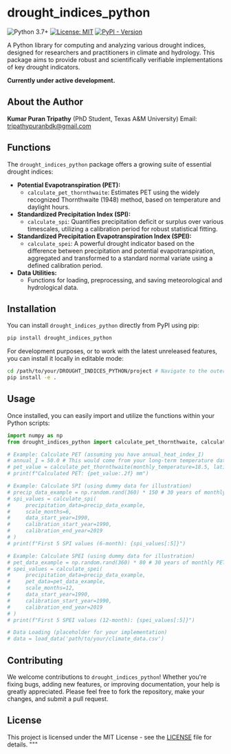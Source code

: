 
# drought_indices_python

![Python 3.7+](https://img.shields.io/badge/python-3.7%2B-blue.svg)
[![License: MIT](https://img.shields.io/badge/License-MIT-yellow.svg)](https://opensource.org/licenses/MIT)
[![PyPI - Version](https://img.shields.io/pypi/v/drought_indices_python.svg)](https://pypi.org/project/drought_indices_python/)

A Python library for computing and analyzing various drought indices, designed for researchers and practitioners in climate and hydrology. This package aims to provide robust and scientifically verifiable implementations of key drought indicators.

**Currently under active development.**

## About the Author

**Kumar Puran Tripathy** (PhD Student, Texas A&M University)
Email: tripathypuranbdk@gmail.com

## Functions

The `drought_indices_python` package offers a growing suite of essential drought indices:

* **Potential Evapotranspiration (PET):**
    * `calculate_pet_thornthwaite`: Estimates PET using the widely recognized Thornthwaite (1948) method, based on temperature and daylight hours.
* **Standardized Precipitation Index (SPI):**
    * `calculate_spi`: Quantifies precipitation deficit or surplus over various timescales, utilizing a calibration period for robust statistical fitting.
* **Standardized Precipitation Evapotranspiration Index (SPEI):**
    * `calculate_spei`: A powerful drought indicator based on the difference between precipitation and potential evapotranspiration, aggregated and transformed to a standard normal variate using a defined calibration period.
* **Data Utilities:**
    * Functions for loading, preprocessing, and saving meteorological and hydrological data.

## Installation

You can install `drought_indices_python` directly from PyPI using pip:

```bash
pip install drought_indices_python
```

For development purposes, or to work with the latest unreleased features, you can install it locally in editable mode:

```bash
cd /path/to/your/DROUGHT_INDICES_PYTHON/project # Navigate to the outer DROUGHT_INDICES_PYTHON folder
pip install -e .
```

## Usage

Once installed, you can easily import and utilize the functions within your Python scripts:

```python
import numpy as np
from drought_indices_python import calculate_pet_thornthwaite, calculate_spi, calculate_spei, load_data

# Example: Calculate PET (assuming you have annual_heat_index_I)
# annual_I = 50.0 # This would come from your long-term temperature data
# pet_value = calculate_pet_thornthwaite(monthly_temperature=18.5, latitude=40.0, month=7, annual_heat_index_I=annual_I)
# print(f"Calculated PET: {pet_value:.2f} mm")

# Example: Calculate SPI (using dummy data for illustration)
# precip_data_example = np.random.rand(360) * 150 # 30 years of monthly data
# spi_values = calculate_spi(
#     precipitation_data=precip_data_example,
#     scale_months=6,
#     data_start_year=1990,
#     calibration_start_year=1990,
#     calibration_end_year=2019
# )
# print(f"First 5 SPI values (6-month): {spi_values[:5]}")

# Example: Calculate SPEI (using dummy data for illustration)
# pet_data_example = np.random.rand(360) * 80 # 30 years of monthly PET
# spei_values = calculate_spei(
#     precipitation_data=precip_data_example,
#     pet_data=pet_data_example,
#     scale_months=12,
#     data_start_year=1990,
#     calibration_start_year=1990,
#     calibration_end_year=2019
# )
# print(f"First 5 SPEI values (12-month): {spei_values[:5]}")

# Data Loading (placeholder for your implementation)
# data = load_data('path/to/your/climate_data.csv')
```

## Contributing

We welcome contributions to `drought_indices_python`! Whether you're fixing bugs, adding new features, or improving documentation, your help is greatly appreciated. Please feel free to fork the repository, make your changes, and submit a pull request.

## License

This project is licensed under the MIT License - see the [LICENSE](LICENSE) file for details.
"""
